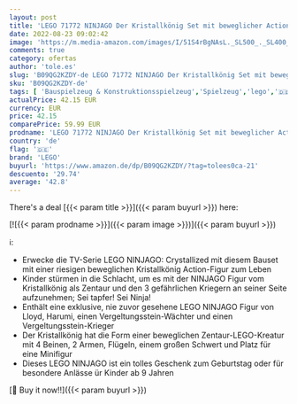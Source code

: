 ```yaml
---
layout: post
title: 'LEGO 71772 NINJAGO Der Kristallkönig Set mit beweglicher Action-Figur der Zentaur-Kreatur und exklusiver Lloyd-Minifigur  Spielzeug für Kinder'
date: 2022-08-23 09:02:42
image: 'https://m.media-amazon.com/images/I/51S4rBgNAsL._SL500_._SL400_.jpg'
comments: true
category: ofertas
author: 'tole.es'
slug: 'B09QG2KZDY-de LEGO 71772 NINJAGO Der Kristallkönig Set mit beweglicher...'
sku: 'B09QG2KZDY-de'
tags: [ 'Bauspielzeug & Konstruktionsspielzeug','Spielzeug','lego','🇩🇪', ]
actualPrice: 42.15 EUR
currency: EUR
price: 42.15
comparePrice: 59.99 EUR
prodname: 'LEGO 71772 NINJAGO Der Kristallkönig Set mit beweglicher Action-Figur der Zentaur-Kreatur und exklusiver Lloyd-Minifigur  Spielzeug für Kinder'
country: 'de'
flag: '🇩🇪'
brand: 'LEGO'
buyurl: 'https://www.amazon.de/dp/B09QG2KZDY/?tag=tolees0ca-21'
descuento: '29.74'
average: '42.8'
---
```


There's a deal [{{< param title >}}]({{< param buyurl >}})  here:

[![{{< param prodname >}}]({{< param image >}})]({{< param buyurl >}})

ℹ️:

- Erwecke die TV-Serie LEGO NINJAGO: Crystallized mit diesem Bauset mit einer riesigen beweglichen Kristallkönig Action-Figur zum Leben
- Kinder stürmen in die Schlacht, um es mit der NINJAGO Figur vom Kristallkönig als Zentaur und den 3 gefährlichen Kriegern an seiner Seite aufzunehmen; Sei tapfer! Sei Ninja!
- Enthält eine exklusive, nie zuvor gesehene LEGO NINJAGO Figur von Lloyd, Harumi, einen Vergeltungsstein-Wächter und einen Vergeltungsstein-Krieger
- Der Kristallkönig hat die Form einer beweglichen Zentaur-LEGO-Kreatur mit 4 Beinen, 2 Armen, Flügeln, einem großen Schwert und Platz für eine Minifigur
- Dieses LEGO NINJAGO ist ein tolles Geschenk zum Geburtstag oder für besondere Anlässe ür Kinder ab 9 Jahren

[🛒 Buy it now!!]({{< param buyurl >}})
